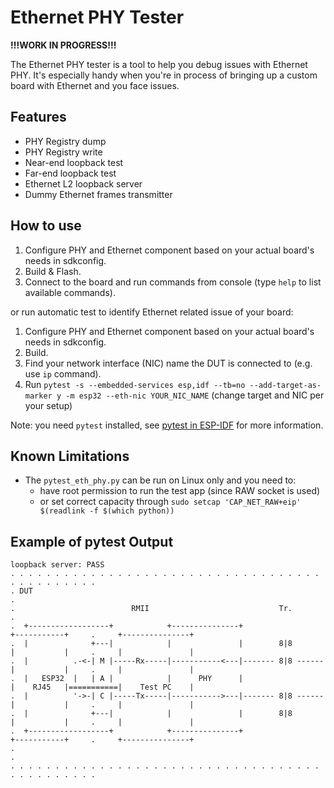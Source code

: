 # Ethernet PHY Tester

**!!!WORK IN PROGRESS!!!**

The Ethernet PHY tester is a tool to help you debug issues with Ethernet PHY. It's especially handy when you're in process of bringing up a custom board with Ethernet and you face issues.

## Features

* PHY Registry dump
* PHY Registry write
* Near-end loopback test
* Far-end loopback test
* Ethernet L2 loopback server
* Dummy Ethernet frames transmitter

## How to use

1) Configure PHY and Ethernet component based on your actual board's needs in sdkconfig.
2) Build & Flash.
3) Connect to the board and run commands from console (type `help` to list available commands).

or run automatic test to identify Ethernet related issue of your board:

1) Configure PHY and Ethernet component based on your actual board's needs in sdkconfig.
2) Build.
3) Find your network interface (NIC) name the DUT is connected to (e.g. use `ip` command).
4) Run `pytest -s --embedded-services esp,idf --tb=no --add-target-as-marker y -m esp32 --eth-nic YOUR_NIC_NAME` (change target and NIC per your setup)

Note: you need `pytest` installed, see [pytest in ESP-IDF](https://docs.espressif.com/projects/esp-idf/en/stable/esp32/contribute/esp-idf-tests-with-pytest.html) for more information.

## Known Limitations

* The `pytest_eth_phy.py` can be run on Linux only and you need to:
  * have root permission to run the test app (since RAW socket is used)
  * or set correct capacity through ``sudo setcap 'CAP_NET_RAW+eip' $(readlink -f $(which python))``

## Example of pytest Output
```
loopback server: PASS
. . . . . . . . . . . . . . . . . . . . . . . . . . . . . . . . . . . . . . . . . . . . .
. DUT                                                                                   .
.                          RMII                             Tr.                         .
.  +------------------+            +---------------+                  +-----------+     .     +---------------+
.  |              +---|            |               |        8|8       |           |     .     |               |
.  |          .-<-| M |-----Rx-----|-----------<---|------- 8|8 ------|           |     .     |               |
.  |   ESP32  |   | A |            |      PHY      |                  |    RJ45   |===========|    Test PC    |
.  |          '->-| C |-----Tx-----|----------->---|------- 8|8 ------|           |     .     |               |
.  |              +---|            |               |        8|8       |           |     .     |               |
.  +------------------+            +---------------+                  +-----------+     .     +---------------+
.                                                                                       .
. . . . . . . . . . . . . . . . . . . . . . . . . . . . . . . . . . . . . . . . . . . . .
```
